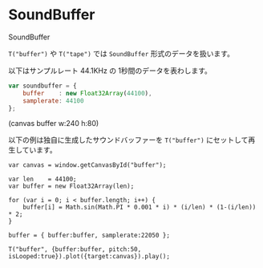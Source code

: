 SoundBuffer
=========
SoundBuffer

`T("buffer")` や `T("tape")` では `SoundBuffer` 形式のデータを扱います。

以下はサンプルレート 44.1KHz の 1秒間のデータを表わします。

```js
var soundbuffer = {
    buffer    : new Float32Array(44100),
    samplerate: 44100
};
```

(canvas buffer w:240 h:80)

以下の例は独自に生成したサウンドバッファーを `T("buffer")` にセットして再生しています。

```timbre
var canvas = window.getCanvasById("buffer");

var len    = 44100;
var buffer = new Float32Array(len);

for (var i = 0; i < buffer.length; i++) {
    buffer[i] = Math.sin(Math.PI * 0.001 * i) * (i/len) * (1-(i/len)) * 2;
}

buffer = { buffer:buffer, samplerate:22050 };

T("buffer", {buffer:buffer, pitch:50, isLooped:true}).plot({target:canvas}).play();
```
